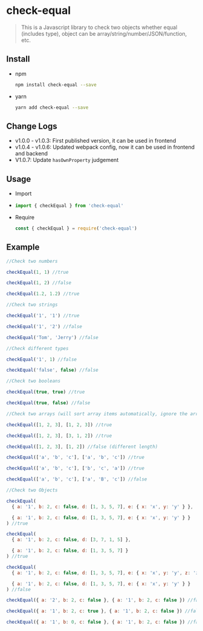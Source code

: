 # check-equal

> This is a Javascript library to check two objects whether equal (includes type), object can be array/string/number/JSON/function, etc.

## Install

- npm

  ```sh
  npm install check-equal --save
  ```

- yarn

  ```sh
  yarn add check-equal --save
  ```

## Change Logs

- v1.0.0 - v1.0.3: First published version, it can be used in frontend
- v1.0.4 - v1.0.6: Updated webpack config, now it can be used in frontend and backend
- V1.0.7: Update `hasOwnProperty` judgement

## Usage

- Import

- ```javascript
  import { checkEqual } from 'check-equal'
  ```

- Require

  ```javascript
  const { checkEqual } = require('check-equal')
  ```

## Example

```javascript
//Check two numbers

checkEqual(1, 1) //true

checkEqual(1, 2) //false

checkEqual(1.2, 1.2) //true

//Check two strings

checkEqual('1', '1') //true

checkEqual('1', '2') //false

checkEqual('Tom', 'Jerry') //false

//Check different types

checkEqual('1', 1) //false

checkEqual('false', false) //false

//Check two booleans

checkEqual(true, true) //true

checkEqual(true, false) //false

//Check two arrays (will sort array items automatically, ignore the array which has different types)

checkEqual([1, 2, 3], [1, 2, 3]) //true

checkEqual([1, 2, 3], [3, 1, 2]) //true

checkEqual([1, 2, 3], [1, 2]) //false (different length)

checkEqual(['a', 'b', 'c'], ['a', 'b', 'c']) //true

checkEqual(['a', 'b', 'c'], ['b', 'c', 'a']) //true

checkEqual(['a', 'b', 'c'], ['a', 'B', 'c']) //false

//Check two Objects

checkEqual(
  { a: '1', b: 2, c: false, d: [1, 3, 5, 7], e: { x: 'x', y: 'y' } },

  { a: '1', b: 2, c: false, d: [1, 3, 5, 7], e: { x: 'x', y: 'y' } }
) //true

checkEqual(
  { a: '1', b: 2, c: false, d: [3, 7, 1, 5] },

  { a: '1', b: 2, c: false, d: [1, 3, 5, 7] }
) //true

checkEqual(
  { a: '1', b: 2, c: false, d: [1, 3, 5, 7], e: { x: 'x', y: 'y', z: 'z' } },

  { a: '1', b: 2, c: false, d: [1, 3, 5, 7], e: { x: 'x', y: 'y' } }
) //false

checkEqual({ a: '2', b: 2, c: false }, { a: '1', b: 2, c: false }) //false

checkEqual({ a: '1', b: 2, c: true }, { a: '1', b: 2, c: false }) //false

checkEqual({ a: '1', b: 0, c: false }, { a: '1', b: 2, c: false }) //false
```
